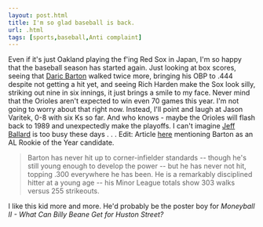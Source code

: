 ```yaml
---
layout: post.html
title: I'm so glad baseball is back.
url: .html
tags: [sports,baseball,Anti complaint]
---
```

Even if it's just Oakland playing the f'ing Red Sox in Japan, I'm so happy that the baseball season has started again. Just looking at box scores, seeing that [Daric Barton](http://www.baseball-reference.com/b/bartoda02.shtml) walked twice more, bringing his OBP to .444 despite not getting a hit yet, and seeing Rich Harden make the Sox look silly, striking out nine in six innings, it just brings a smile to my face. Never mind that the Orioles aren't expected to win even 70 games this year. I'm not going to worry about that right now. Instead, I'll point and laugh at Jason Varitek, 0-8 with six Ks so far. And who knows - maybe the Orioles will flash back to 1989 and unexpectedly make the playoffs. I can't imagine [Jeff Ballard](http://www.baseball-reference.com/b/ballaje01.shtml) is too busy these days . . . Edit: Article [here](http://mlb.mlb.com/news/article.jsp?ymd=20080326&content_id=2458771&vkey=news_mlb&fext=.jsp&c_id=mlb) mentioning Barton as an AL Rookie of the Year candidate. 

> Barton has never hit up to corner-infielder standards -- though he's still young enough to develop the power -- but he has never not hit, topping .300 everywhere he has been. He is a remarkably disciplined hitter at a young age -- his Minor League totals show 303 walks versus 255 strikeouts.

I like this kid more and more. He'd probably be the poster boy for _Moneyball II - What Can Billy Beane Get for Huston Street?_

